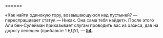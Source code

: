 ======

«Как найти одинокую гору, возвышающуюся над пустыней? — переспрашивает статуя.— Никак. Она сама тебя найдет». После этого Али бен-Сулейман приказывает слугам проводить вас из оазиса, дав на дорогу лепешек (прибавьте 1 ЕДУ), — [**54**](#n_54).

